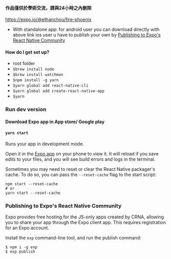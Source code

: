#### 作品僅供於學術交流，請與24小時之內刪除

https://expo.io/@ethanchou/fire-phoenix

* With standalone app:
for android user you can download directly with above link
ios user u have to publish your own by [Publishing to Expo's React Native Community](#Publishing-to-Expo's-React-Native-Community) 

#### How do I get set up?

* root folder
* `$brew install node`
* `$brew install watchman`
* `$npm install -g yarn`
* `$yarn global add react-native-cli`
* `$yarn global add create-react-native-app`
* `$yarn`

### Run dev version

#### Download Expo app in App store/ Google play
#### `yarn start`

Runs your app in development mode.

Open it in the [Expo app](https://expo.io) on your phone to view it. It will reload if you save edits to your files, and you will see build errors and logs in the terminal.

Sometimes you may need to reset or clear the React Native packager's cache. To do so, you can pass the `--reset-cache` flag to the start script:

```
npm start --reset-cache
# or
yarn start --reset-cache
```

### Publishing to Expo's React Native Community

Expo provides free hosting for the JS-only apps created by CRNA, allowing you to share your app through the Expo client app. This requires registration for an Expo account.

Install the `exp` command-line tool, and run the publish command:

```
$ npm i -g exp
$ exp publish
```

